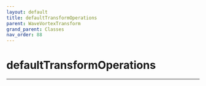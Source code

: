 ```yaml
---
layout: default
title: defaultTransformOperations
parent: WaveVortexTransform
grand_parent: Classes
nav_order: 88
---
```


#  defaultTransformOperations




---

